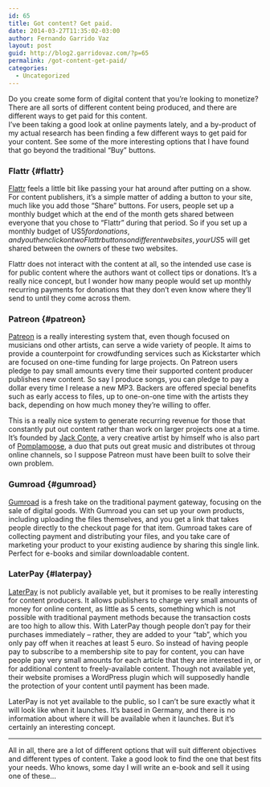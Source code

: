 ```yaml
---
id: 65
title: Got content? Get paid.
date: 2014-03-27T11:35:02-03:00
author: Fernando Garrido Vaz
layout: post
guid: http://blog2.garridovaz.com/?p=65
permalink: /got-content-get-paid/
categories:
  - Uncategorized
---
```

Do you create some form of digital content that you&#8217;re looking to monetize? There are all sorts of different content being produced, and there are different ways to get paid for this content.  
I&#8217;ve been taking a good look at online payments lately, and a by-product of my actual research has been finding a few different ways to get paid for your content. See some of the more interesting options that I have found that go beyond the traditional &#8220;Buy&#8221; buttons.

### Flattr {#flattr}

[Flattr](http://www.flattr.com) feels a little bit like passing your hat around after putting on a show. For content publishers, it&#8217;s a simple matter of adding a button to your site, much like you add those &#8220;Share&#8221; buttons. For users, people set up a monthly budget which at the end of the month gets shared between everyone that you chose to &#8220;Flattr&#8221; during that period. So if you set up a monthly budget of US$5 for donations,and you then click on two Flattr buttons on different websites, your US$5 will get shared between the owners of these two websites.

Flattr does not interact with the content at all, so the intended use case is for public content where the authors want ot collect tips or donations. It&#8217;s a really nice concept, but I wonder how many people would set up monthly recurring payments for donations that they don&#8217;t even know where they&#8217;ll send to until they come across them.

### Patreon {#patreon}

[Patreon](http://www.patreon.com) is a really interesting system that, even though focused on musicians ond other artists, can serve a wide variety of people. It aims to provide a counterpoint for crowdfunding services such as Kickstarter which are focused on one-time funding for large projects. On Patreon users pledge to pay small amounts every time their supported content producer publishes new content. So say I produce songs, you can pledge to pay a dollar every time I release a new MP3. Backers are offered special benefits such as early access to files, up to one-on-one time with the artists they back, depending on how much money they&#8217;re willing to offer.

This is a really nice system to generate recurring revenue for those that constantly put out content rather than work on larger projects one at a time. It&#8217;s founded by [Jack Conte](https://www.youtube.com/user/jackcontemusic), a very creative artist by himself who is also part of [Pomplamoose](https://www.youtube.com/user/PomplamooseMusic), a duo that puts out great music and distributes ot throug online channels, so I suppose Patreon must have been built to solve their own problem.

### Gumroad {#gumroad}

[Gumroad](http://www.gumroad.com) is a fresh take on the traditional payment gateway, focusing on the sale of digital goods. With Gumroad you can set up your own products, including uploading the files themselves, and you get a link that takes people directly to the checkout page for that item. Gumroad takes care of collecting payment and distributing your files, and you take care of marketing your product to your existing audience by sharing this single link. Perfect for e-books and similar downloadable content.

### LaterPay {#laterpay}

[LaterPay](http://www.laterpay.net) is not publicly available yet, but it promises to be really interesting for content producers. It allows publishers to charge very small amounts of money for online content, as little as 5 cents, something which is not possible with traditional payment methods because the transaction costs are too high to allow this. With LaterPay though people don&#8217;t pay for their purchases immediately &#8211; rather, they are added to your &#8220;tab&#8221;, which you only pay off when it reaches at least 5 euro. So instead of having people pay to subscribe to a membership site to pay for content, you can have people pay very small amounts for each article that they are interested in, or for additional content to freely-available content. Though not available yet, their website promises a WordPress plugin which will supposedly handle the protection of your content until payment has been made.

LaterPay is not yet available to the public, so I can&#8217;t be sure exactly what it will look like when it launches. It&#8217;s based in Germany, and there is no information about where it will be available when it launches. But it&#8217;s certainly an interesting concept.

* * *

All in all, there are a lot of different options that will suit different objectives and different types of content. Take a good look to find the one that best fits your needs. Who knows, some day I will write an e-book and sell it using one of these&#8230;